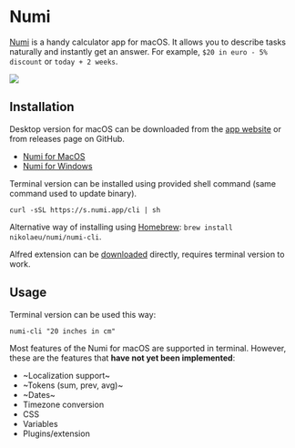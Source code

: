 # Numi

[Numi](https://numi.app) is a handy calculator app for macOS. It allows you to describe tasks naturally and instantly get an answer. For example, `$20 in euro - 5% discount` or `today + 2 weeks`.

![](https://numi.app/images/numi-screenshot-yellow.png)

## Installation

Desktop version for macOS can be downloaded from the [app website](https://numi.app) or from releases page on GitHub.

-   [Numi for MacOS](https://s.numi.app/download)
-   [Numi for Windows](https://s.numi.app/win-download)

Terminal version can be installed using provided shell command (same command used to update binary).

```
curl -sSL https://s.numi.app/cli | sh
```

Alternative way of installing using [Homebrew](https://brew.sh/): `brew install nikolaeu/numi/numi-cli`.

Alfred extension can be [downloaded](https://files.us-sea-1.linodeobjects.com/extensions/numi.alfredworkflow) directly, requires terminal version to work.

## Usage

Terminal version can be used this way:

`numi-cli "20 inches in cm"`

Most features of the Numi for macOS are supported in terminal. However, these are the features that **have not yet been implemented**:

-   ~Localization support~
-   ~Tokens (sum, prev, avg)~
-   ~Dates~
-   Timezone conversion
-   CSS
-   Variables
-   Plugins/extension
